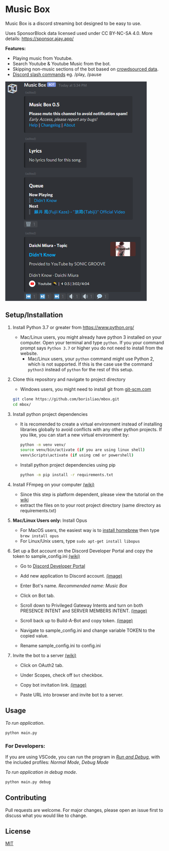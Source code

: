# Music Box
Music Box is a discord streaming bot designed to be easy to use.

Uses SponsorBlock data licensed used under CC BY-NC-SA 4.0. More details: https://sponsor.ajay.app/

**Features:**

- Playing music from Youtube.
- Search Youtube & Youtube Music from the bot.
- Skipping non-music sections of the bot based on [crowdsourced data](https://sponsor.ajay.app/).
- [Discord slash commands](https://blog.discord.com/slash-commands-are-here-8db0a385d9e6)  eg. /play, /pause

![image](images/example.png)

## Setup/Installation
1. Install Python 3.7 or greater from https://www.python.org/
    - Mac/Linux users, you might already have python 3 installed on your computer. Open your terminal and type `python`. If you your command prompt says `Python 3.7` or higher you do not need to install from the website.
        - Mac/Linux users, your `python` command might use Python 2, which is not supported. If this is the case use the command `python3` instead of `python` for the rest of this setup. 
        

2. Clone this repository and navigate to project directory
    - Windows users, you might need to install git from [git-scm.com](https://git-scm.com/download/win)
    ```bash
    git clone https://github.com/borisliao/mbox.git
    cd mbox/
    ```

3. Install python project dependencies 
    - It is recomended to create a virtual environment instead of installing libraries globally to avoid conflicts with any other python projects. If you like, you can start a new virtual environment by:
        ```bash
        python -m venv venv/
        source venv/bin/activate (if you are using linux shell)
        venv\Scripts\activate (if using cmd or powershell)
        ```
    - Install python project dependencies using pip
        ```bash
        python -m pip install -r requirements.txt
        ```

4. Install FFmpeg on your computer [(wiki)](https://github.com/borisliao/mbox/wiki/Installing-FFMPEG-for-mbox)
    - Since this step is platform dependent, please view the tutorial on the [wiki](https://github.com/borisliao/mbox/wiki/Installing-FFMPEG-for-mbox)
    - extract the files on to your root project directory (same directory as requirements.txt)

5. **Mac/Linux Users only:** Install Opus
    - For MacOS users, the easiest way is to [install homebrew](https://brew.sh/) then type ``brew install opus``
    - For Linux/Unix users, type ``sudo apt-get install libopus``

6. Set up a Bot account on the Discord Developer Portal and copy the token to sample_config.ini [(wiki)](https://github.com/borisliao/mbox/wiki/Setting-up-a-Bot-Account-on-the-Discord-Developer-Portal)
    - Go to [Discord Developer Portal](https://discord.com/developers/applications) 
    - Add new application to Discord account. [(image)](https://raw.githubusercontent.com/borisliao/mbox/master/images/install1.png)

    - Enter Bot's name. *Recommended name: Music Box*
    - Click on Bot tab.

    - Scroll down to Privileged Gateway Intents and turn on both PRESENCE INTENT and SERVER MEMBERS INTENT. [(image)](https://raw.githubusercontent.com/borisliao/mbox/master/images/install4.png)
    
    - Scroll back up to Build-A-Bot and copy token. [(image)](https://raw.githubusercontent.com/borisliao/mbox/master/images/install2.png)

    - Navigate to sample_config.ini and change variable TOKEN to the copied value.
    - Rename sample_config.ini to config.ini

7. Invite the bot to a server [(wiki)](https://github.com/borisliao/mbox/wiki/Invite-the-Bot-to-a-Server)
    - Click on OAuth2 tab.
    - Under Scopes, check off ``bot`` checkbox.
    - Copy bot invitation link. [(image)](images/install3.png)

    - Paste URL into browser and invite bot to a server.

## Usage
*To run application*.
```bash
python main.py
```
### For Developers: 

If you are using VSCode, you can run the program in *[Run and Debug](https://code.visualstudio.com/docs/editor/debugging)*, with the included profiles: *Normal Mode*, *Debug Mode*

*To run application in debug mode*.
```bash
python main.py debug
```

## Contributing
Pull requests are welcome. For major changes, please open an issue first to discuss what you would like to change.

## License
[MIT](https://choosealicense.com/licenses/mit/)
